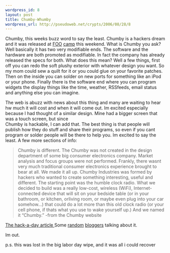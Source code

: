 ```yaml
--- 
wordpress_id: 8
layout: post
title: Chumby-Whumby
wordpress_url: http://pseudoweb.net/crypts/2006/08/28/8
---
```

<p>Chumby, this weeks buzz word to say the least. Chumby is a hackers dream and it was released at <a href="http://en.wikipedia.org/wiki/Foo_Camp"title="Wikipedia entry on foo camp">FOO</a> <a href="http://wiki.oreillynet.com/foocamp06/index.cgi"title="the official wiki for foocamp"  >camp</a> this weekend. What is Chumby you ask? Well basically it has two very modifiable ends. The software and the hardware are both promoted as modifiable. In fact the company has already released the specs for both.<!--more-->
 What does this mean? Well a few things, first off you can redo the soft plushy exterior with whatever design you want. So my mom could sew a quilt for it or you could glue on your favorite patches. Then on the inside you can solder on new ports for something like an iPod or your phone. Finally there is the software end where you can program widgets the display things like the time, weather, RSSfeeds, email status and anything else you can imagine. 

 The web is abuzz with news about this thing and many are waiting to hear hw much it will cost and when it will come out. Im excited especially because I had thought of a similar design. Mine had a bigger screen that was a touch screen, but since<br />
Chumby is hackable, I can add that. The best thing is that people will publish how they do stuff and share their programs, so even if you cant program or solder people will be there to help you. 
 Im excited to say the least. 
 A few more sections of info: 
<blockquote> Chumby is different. The Chumby was not created in the design department of some big consumer electronics company. Market analysis and focus groups were not performed. Frankly, there wasnt very much traditional consumer electronics experience brought to bear at all. We made it all up. Chumby Industries was formed by hackers who wanted to create something interesting, useful and different. The starting point was the humble clock radio. What we decided to build was a really low-cost, wireless (WiFi), Internet-connected device that will sit on your bedside table (or in your bathroom, or kitchen, orliving room, or maybe even plug into your car somehow&#8230;) that could do a lot more than this old clock radio (or your cell phone, if thats what you use to wake yourself up.) And we named it &#8220;Chumby.&#8221;  -from the Chumby website </blockquote>
 <a href="http://www.hackaday.com/entry/1234000273073856/"title="they hack everyday" >The hack-a-day article </a> 
 Some <a href="http://blog.landspurg.net/physical-widget-and-revenge-of-the-hardware">random</a> <a href="http://www.fort-knight.com/dispatch/2006/08/hackable-squishy-goodness.html">bloggers</a> talking about it.

 Im out.

p.s. this was lost in the big labor day wipe, and it was all i could recover 

